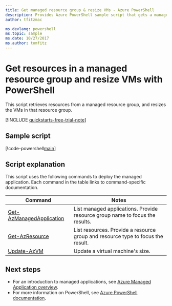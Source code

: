 ```yaml
---
title: Get managed resource group & resize VMs - Azure PowerShell
description: Provides Azure PowerShell sample script that gets a managed resource group for an Azure Managed Application. The script resizes VMs.
author: tfitzmac

ms.devlang: powershell
ms.topic: sample
ms.date: 10/27/2017
ms.author: tomfitz
---
```


# Get resources in a managed resource group and resize VMs with PowerShell

This script retrieves resources from a managed resource group, and resizes the VMs in that resource group.

[!INCLUDE [quickstarts-free-trial-note](../../../../includes/quickstarts-free-trial-note.md)]

## Sample script

[!code-powershell[main](../../../../powershell_scripts/managed-applications/get-application/get-application.ps1 "Get application")]


## Script explanation

This script uses the following commands to deploy the managed application. Each command in the table links to command-specific documentation.

| Command | Notes |
|---|---|
| [Get-AzManagedApplication](/powershell/module/az.resources/get-azmanagedapplication) | List managed applications. Provide resource group name to focus the results. |
| [Get-AzResource](/powershell/module/az.resources/get-azresource) | List resources. Provide a resource group and resource type to focus the result. |
| [Update-AzVM](/powershell/module/az.compute/update-azvm) | Update a virtual machine's size. |


## Next steps

* For an introduction to managed applications, see [Azure Managed Application overview](../overview.md).
* For more information on PowerShell, see [Azure PowerShell documentation](/powershell/azure/get-started-azureps).
